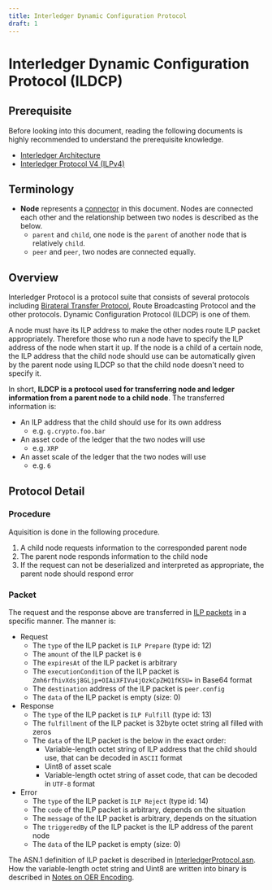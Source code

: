 ```yaml
---
title: Interledger Dynamic Configuration Protocol
draft: 1
---
```


# Interledger Dynamic Configuration Protocol (ILDCP)

## Prerequisite
Before looking into this document, reading the following documents is highly recommended to understand the prerequisite knowledge.

- [Interledger Architecture](../0001-interledger-architecture/0001-interledger-architecture.md)
- [Interledger Protocol V4 (ILPv4)](../0027-interledger-protocol-4/0027-interledger-protocol-4.md)

## Terminology

- **Node** represents a [connector](../0001-interledger-architecture/0001-interledger-architecture.md#connectors) in this document. Nodes are connected each other and the relationship between two nodes is described as the below.
  - `parent` and `child`, one node is the `parent` of another node that is relatively `child`.
  - `peer` and `peer`, two nodes are connected equally.

## Overview
Interledger Protocol is a protocol suite that consists of several protocols including [Birateral Transfer Protocol](../0023-bilateral-transfer-protocol/0023-bilateral-transfer-protocol.md), Route Broadcasting Protocol and the other protocols. Dynamic Configuration Protocol (ILDCP) is one of them.

A node must have its ILP address to make the other nodes route ILP packet appropriately. Therefore those who run a node have to specify the ILP address of the node when start it up. If the node is a child of a certain node, the ILP address that the child node should use can be automatically given by the parent node using ILDCP so that the child node doesn't need to specify it.

In short, **ILDCP is a protocol used for transferring node and ledger information from a parent node to a child node**. The transferred information is:

- An ILP address that the child should use for its own address
  - e.g. `g.crypto.foo.bar`
- An asset code of the ledger that the two nodes will use
  - e.g. `XRP`
- An asset scale of the ledger that the two nodes will use
  - e.g. `6`

## Protocol Detail

### Procedure
Aquisition is done in the following procedure.

1. A child node requests information to the corresponded parent node
2. The parent node responds information to the child node
3. If the request can not be deserialized and interpreted as appropriate, the parent node should respond error

### Packet
The request and the response above are transferred in [ILP packets](../0027-interledger-protocol-4/0027-interledger-protocol-4.md#specification) in a specific manner. The manner is:

- Request
  - The `type` of the ILP packet is `ILP Prepare` (type id: 12)
  - The `amount` of the ILP packet is `0`
  - The `expiresAt` of the ILP packet is arbitrary
  - The `executionCondition` of the ILP packet is `Zmh6rfhivXdsj8GLjp+OIAiXFIVu4jOzkCpZHQ1fKSU=` in Base64 format
  - The `destination` address of the ILP packet is `peer.config`
  - The `data` of the ILP packet is empty (size: 0)
- Response
  - The `type` of the ILP packet is `ILP Fulfill` (type id: 13)
  - The `fulfillment` of the ILP packet is 32byte octet string all filled with zeros
  - The `data` of the ILP packet is the below in the exact order:
    - Variable-length octet string of ILP address that the child should use, that can be decoded in `ASCII` format
    - Uint8 of asset scale
    - Variable-length octet string of asset code, that can be decoded in `UTF-8` format
- Error
  - The `type` of the ILP packet is `ILP Reject` (type id: 14)
  - The `code` of the ILP packet is arbitrary, depends on the situation
  - The `message` of the ILP packet is arbitrary, depends on the situation
  - The `triggeredBy` of the ILP packet is the ILP address of the parent node
  - The `data` of the ILP packet is empty (size: 0)

The ASN.1 definition of ILP packet is described in [InterledgerProtocol.asn](../asn1/InterledgerProtocol.asn). How the variable-length octet string and Uint8 are written into binary is described in [Notes on OER Encoding](../0030-notes-on-oer-encoding/0030-notes-on-oer-encoding.md).
